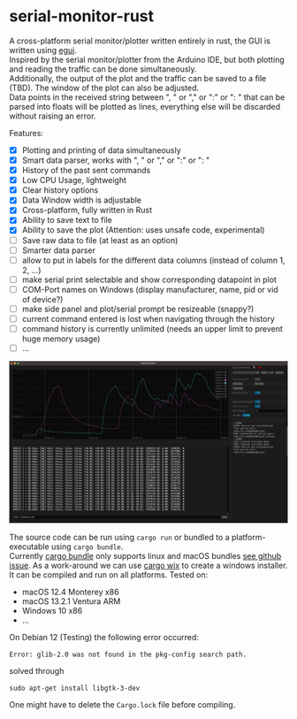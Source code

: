 # serial-monitor-rust

A cross-platform serial monitor/plotter written entirely in rust, the GUI is written
using [egui](https://github.com/emilk/egui).  
Inspired by the serial monitor/plotter from the Arduino IDE, but both plotting and reading the traffic can be done
simultaneously.  
Additionally, the output of the plot and the traffic can be saved to a file (TBD). The window of the plot can also be
adjusted.  
Data points in the received string between ", " or "," or ":" or ": " that can be parsed into floats will be plotted as
lines, everything else will be discarded without raising an error.

Features:

- [X] Plotting and printing of data simultaneously
- [X] Smart data parser, works with ", " or "," or ":" or ": "
- [X] History of the past sent commands
- [X] Low CPU Usage, lightweight
- [X] Clear history options
- [X] Data Window width is adjustable
- [X] Cross-platform, fully written in Rust
- [X] Ability to save text to file
- [X] Ability to save the plot (Attention: uses unsafe code, experimental)
- [ ] Save raw data to file (at least as an option)
- [ ] Smarter data parser
- [ ] allow to put in labels for the different data columns (instead of column 1, 2, ...)
- [ ] make serial print selectable and show corresponding datapoint in plot
- [ ] COM-Port names on Windows (display manufacturer, name, pid or vid of device?)
- [ ] make side panel and plot/serial prompt be resizeable (snappy?)
- [ ] current command entered is lost when navigating through the history
- [ ] command history is currently unlimited (needs an upper limit to prevent huge memory usage)
- [ ] ...

![Screenshot of the application on macOS](screenshot.png)

The source code can be run using ```cargo run``` or bundled to a platform-executable using ```cargo bundle```.  
Currently [cargo bundle](https://github.com/burtonageo/cargo-bundle) only supports linux and macOS
bundles [see github issue](https://github.com/burtonageo/cargo-bundle/issues/77).
As a work-around we can use [cargo wix](https://github.com/volks73/cargo-wix) to create a windows installer.  
It can be compiled and run on all platforms.
Tested on:

- macOS 12.4 Monterey x86
- macOS 13.2.1 Ventura ARM
- Windows 10 x86
- ...

On Debian 12 (Testing) the following error occurred:

```
Error: glib-2.0 was not found in the pkg-config search path.
```

solved through

```
sudo apt-get install libgtk-3-dev
```

One might have to delete the ```Cargo.lock``` file before compiling.  
